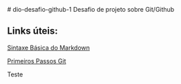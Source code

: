 <meta charset="UTF-8">
# dio-desafio-github-1
Desafio de projeto sobre Git/Github

## Links úteis:
[Sintaxe Básica do Markdown](https://www.markdownguide.org/basic-syntax/)

[Primeiros Passos Git](https://gist.github.com/adammacias/bb358a90a4f4cea50b41)

Teste

